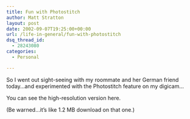 ```yaml
---
title: Fun with Photostitch
author: Matt Stratton
layout: post
date: 2002-09-07T19:25:00+00:00
url: /life-in-general/fun-with-photostitch
dsq_thread_id:
  - 28243080
categories:
  - Personal

---
```

So I went out sight-seeing with my roommate and her German friend today&#8230;and experimented with the Photostitch feature on my digicam&#8230;

You can see the high-resolution version here.

(Be warned&#8230;it&#8217;s like 1.2 MB download on that one.)